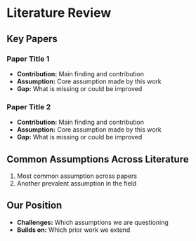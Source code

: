 # Literature Review

## Key Papers
### Paper Title 1
- **Contribution:** Main finding and contribution
- **Assumption:** Core assumption made by this work
- **Gap:** What is missing or could be improved

### Paper Title 2
- **Contribution:** Main finding and contribution
- **Assumption:** Core assumption made by this work
- **Gap:** What is missing or could be improved

## Common Assumptions Across Literature
1. Most common assumption across papers
2. Another prevalent assumption in the field

## Our Position
- **Challenges:** Which assumptions we are questioning
- **Builds on:** Which prior work we extend
